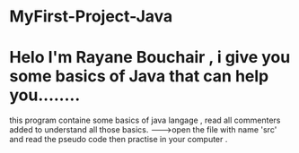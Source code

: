 # MyFirst-Project-Java
# Helo I'm Rayane Bouchair , i give you some basics of Java that can help you........
this program containe some basics of java langage , read all commenters added to understand all those basics.
--->open the file with name 'src' and read the pseudo code then practise in your computer . 
